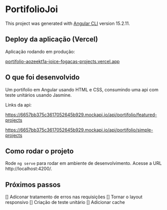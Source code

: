 # PortifolioJoi

This project was generated with [Angular CLI](https://github.com/angular/angular-cli) version 15.2.11.


## Deploy da aplicação (Vercel)

Aplicação rodando em produção:

[portifolio-aozeekt1a-joice-fogacas-projects.vercel.app](portifolio-aozeekt1a-joice-fogacas-projects.vercel.app)


## O que foi desenvolvido

Um portifolio em Angular usando HTML e CSS, consumindo uma api com teste unitários usando Jasmine.

Links da api:

https://6657bb375c3617052645b929.mockapi.io/api/portifolio/featured-projects

https://6657bb375c3617052645b929.mockapi.io/api/portifolio/simple-projects


## Como rodar o projeto

Rode `ng serve` para rodar em ambiente de desenvolvimento. Acesse a URL http://localhost:4200/.


## Próximos passos

[] Adiconar tratamento de erros nas requisições
[] Tornar o layout responsivo
[] Criação de teste unitário
[] Adicionar cache
